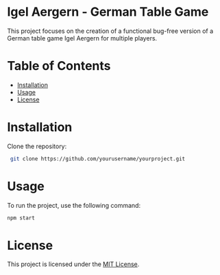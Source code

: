 # Igel Aergern - German Table Game
This project focuses on the creation of a functional bug-free version of a German table game Igel Aergern for multiple players.

# Table of Contents
- [Installation](#installation)
- [Usage](#usage)
- [License](#license)

# Installation
Clone the repository:
```bash
 git clone https://github.com/yourusername/yourproject.git
```

# Usage
To run the project, use the following command:
```bash
npm start
```

# License
This project is licensed under the [MIT License](LICENSE).
